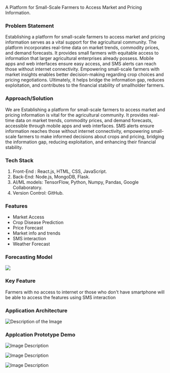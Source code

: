 A Platform for Small-Scale Farmers to Access Market and Pricing Information.

### Problem Statement
Establishing a platform for small-scale farmers to access market and pricing information serves as a vital support for the agricultural community. The platform incorporates real-time data on market trends, commodity prices, and demand forecasts. It provides small farmers with equitable access to information that larger agricultural enterprises already possess. Mobile apps and web interfaces ensure easy access, and SMS alerts can reach those without internet connectivity. Empowering small-scale farmers with market insights enables better decision-making regarding crop choices and pricing negotiations. Ultimately, it helps bridge the information gap, reduces exploitation, and contributes to the financial stability of smallholder farmers.

### Approach/Solution
We are Establishing a platform for small-scale farmers to access market and pricing information is vital for the agricultural community. It provides real-time data on market trends, commodity prices, and demand forecasts, accessible through mobile apps and web interfaces. SMS alerts ensure information reaches those without internet connectivity, empowering small-scale farmers to make informed decisions about crops and pricing, bridging the information gap, reducing exploitation, and enhancing their financial stability.

### Tech Stack
1. Front-End : React.js, HTML, CSS, JavaScript.
2. Back-End:  Node.js, MongoDB, Flask.
3. AI/ML models: TensorFlow, Python, Numpy, Pandas, Google Collaboratory.
4. Version Control: GitHub.
### Features
- Market Access
- Crop Disease Prediction
- Price Forecast
- Market info and trends
- SMS interaction
- Weather Forecast


### Forecasting Model
![](https://eraser.imgix.net/workspaces/1u5o99VT6cWE7PsaIon8/StArHVvryXOdD4EXThGIl5cloox1/RwyNmqy8BTEOYBjsmvoKl.png?ixlib=js-3.7.0 "")



### Key Feature
Farmers with no access to internet or those who don't have smartphone will be able to access the features using SMS interaction


### Application Architecture 
![Description of the Image](https://drive.google.com/uc?export=view&id=1oRBzTwbF8RqWgPugvqfK7D5Cp6m3c2J8)



### Applcation Prototype Demo
![Image Description](https://drive.google.com/uc?export=view&id=1RF6-M8ob_MEfNG7NYz11GwfW7fQt80RE)


![Image Description](https://drive.google.com/uc?export=view&id=1R4ph8hYoOFX646-MvFItpNwhyp71Hd77)

![Image Description](https://drive.google.com/uc?export=view&id=1RBjeRirqZLTJocQog9MvK3fMQURZFDq4)









